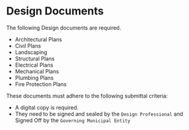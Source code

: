 # Design Documents

The following Design documents are required.

-   Architectural Plans
-   Civil Plans
-   Landscaping
-   Structural Plans
-   Electrical Plans
-   Mechanical Plans
-   Plumbing Plans
-   Fire Protection Plans

These documents must adhere to the following submittal criteria:

-   A digital copy is required.
-   They need to be signed and sealed by the `Design Professional` and Signed Off by the `Governing Municipal Entity`
